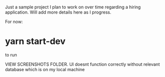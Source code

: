 Just a sample project I plan to work on over time regarding a hiring application. Will add more details here as I progress.

For now: 

# yarn start-dev

to run


VIEW SCREENSHOTS FOLDER.
UI doesnt function correctly without relevant database which is on my local machine
